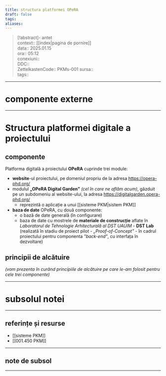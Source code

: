 ```yaml
---
title: structura platformei OPeRA
draft: false
tags: 
aliases: 
---
```

> [!abstract]- antet  
> context::  [[index|pagina de pornire]]  
> data:: 2025.01.15  
> ora:: 05:12  
> conexiuni::  
> DDC::  
> ZettelkastenCode::  PKMs-001
> sursa::  
> tags::  


---
# componente externe


---

# Structura platformei digitale a proiectului
## componente

Platforma digitală a proiectului **OPeRA** cuprinde trei module:
- **website**-ul proiectului, pe domeniul propriu de la adresa https://opera-phd.org/
- modulul **„OPeRA Digital Garden”** *(cel în care ne aflăm acum)*, găzduit pe un subdomeniu al website-ului, la adresa https://digitalgarden.opera-phd.org/
	- reprezintă o aplicație a unui [[sisteme PKM|sistem PKM]]
- **baza de date** OPeRA, cu două componente:
	- o bază de date generală (în configurare)
	- baza de date cu mostrele de **materiale de construcție** aflate în *Laboratorul de Tehnologie Arhitecturală al DST UAUIM* - **DST Lab** (realizată în stadiu de proiect pilot - *„Proof-of-Concept”* - în cadrul proiectului pentru componenta *"back-end"*, cu interfața în dezvoltare)
## principii de alcătuire
*(vom prezenta în curând principiile de alcătuire pe care le-am folosit pentru cele trei componente)*



---
# subsolul notei
---
## referințe și resurse
- [[sisteme PKM]]
- [[001.450 PKM]]

---
## note de subsol
---


